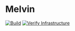# Melvin
[![Build](https://github.com/notHyotic/Melvin/actions/workflows/build.yml/badge.svg)](https://github.com/notHyotic/Melvin/actions/workflows/build.yml)
[![Verify Infrastructure](https://github.com/notHyotic/Melvin/actions/workflows/build.yml/badge.svg)](https://github.com/notHyotic/Melvin/actions/workflows/verify-terraform.yml)